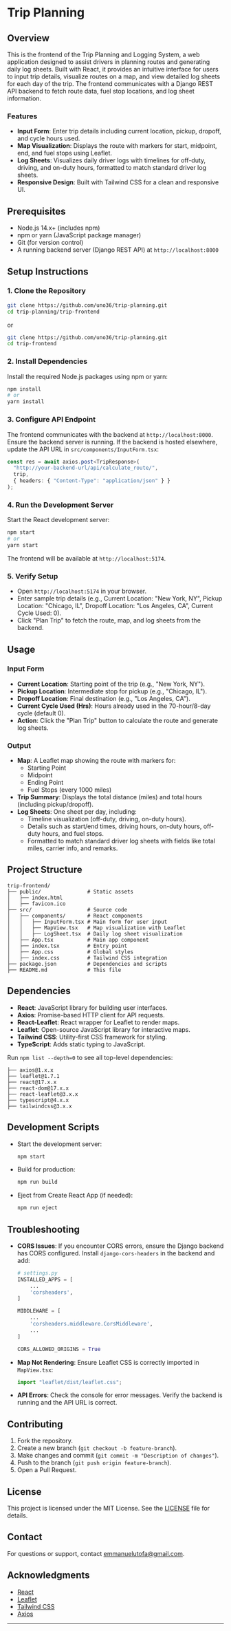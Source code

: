 # Trip Planning

## Overview

This is the frontend of the Trip Planning and Logging System, a web application designed to assist drivers in planning routes and generating daily log sheets. Built with React, it provides an intuitive interface for users to input trip details, visualize routes on a map, and view detailed log sheets for each day of the trip. The frontend communicates with a Django REST API backend to fetch route data, fuel stop locations, and log sheet information.

### Features
- **Input Form**: Enter trip details including current location, pickup, dropoff, and cycle hours used.
- **Map Visualization**: Displays the route with markers for start, midpoint, end, and fuel stops using Leaflet.
- **Log Sheets**: Visualizes daily driver logs with timelines for off-duty, driving, and on-duty hours, formatted to match standard driver log sheets.
- **Responsive Design**: Built with Tailwind CSS for a clean and responsive UI.

## Prerequisites

- Node.js 14.x+ (includes npm)
- npm or yarn (JavaScript package manager)
- Git (for version control)
- A running backend server (Django REST API) at `http://localhost:8000` 

## Setup Instructions

### 1. Clone the Repository

```bash
git clone https://github.com/uno36/trip-planning.git
cd trip-planning/trip-frontend
```
or
```bash
git clone https://github.com/uno36/trip-planning.git
cd trip-frontend
```

### 2. Install Dependencies
Install the required Node.js packages using npm or yarn:
```bash
npm install
# or
yarn install
```

### 3. Configure API Endpoint
The frontend communicates with the backend at `http://localhost:8000`. Ensure the backend server is running. If the backend is hosted elsewhere, update the API URL in `src/components/InputForm.tsx`:
```typescript
const res = await axios.post<TripResponse>(
  "http://your-backend-url/api/calculate_route/",
  trip,
  { headers: { "Content-Type": "application/json" } }
);
```

### 4. Run the Development Server
Start the React development server:
```bash
npm start
# or
yarn start
```
The frontend will be available at `http://localhost:5174`.

### 5. Verify Setup
- Open `http://localhost:5174` in your browser.
- Enter sample trip details (e.g., Current Location: "New York, NY", Pickup Location: "Chicago, IL", Dropoff Location: "Los Angeles, CA", Current Cycle Used: 0).
- Click "Plan Trip" to fetch the route, map, and log sheets from the backend.

## Usage

### Input Form
- **Current Location**: Starting point of the trip (e.g., "New York, NY").
- **Pickup Location**: Intermediate stop for pickup (e.g., "Chicago, IL").
- **Dropoff Location**: Final destination (e.g., "Los Angeles, CA").
- **Current Cycle Used (Hrs)**: Hours already used in the 70-hour/8-day cycle (default 0).
- **Action**: Click the "Plan Trip" button to calculate the route and generate log sheets.

### Output
- **Map**: A Leaflet map showing the route with markers for:
  - Starting Point
  - Midpoint
  - Ending Point
  - Fuel Stops (every 1000 miles)
- **Trip Summary**: Displays the total distance (miles) and total hours (including pickup/dropoff).
- **Log Sheets**: One sheet per day, including:
  - Timeline visualization (off-duty, driving, on-duty hours).
  - Details such as start/end times, driving hours, on-duty hours, off-duty hours, and fuel stops.
  - Formatted to match standard driver log sheets with fields like total miles, carrier info, and remarks.

## Project Structure

```
trip-frontend/
├── public/               # Static assets
│   ├── index.html
│   ├── favicon.ico
├── src/                  # Source code
│   ├── components/       # React components
│   │   ├── InputForm.tsx # Main form for user input
│   │   ├── MapView.tsx   # Map visualization with Leaflet
│   │   ├── LogSheet.tsx  # Daily log sheet visualization
│   ├── App.tsx           # Main app component
│   ├── index.tsx         # Entry point
│   ├── App.css           # Global styles
│   ├── index.css         # Tailwind CSS integration
├── package.json          # Dependencies and scripts
├── README.md             # This file
```

## Dependencies

- **React**: JavaScript library for building user interfaces.
- **Axios**: Promise-based HTTP client for API requests.
- **React-Leaflet**: React wrapper for Leaflet to render maps.
- **Leaflet**: Open-source JavaScript library for interactive maps.
- **Tailwind CSS**: Utility-first CSS framework for styling.
- **TypeScript**: Adds static typing to JavaScript.

Run `npm list --depth=0` to see all top-level dependencies:
```
├── axios@1.x.x
├── leaflet@1.7.1
├── react@17.x.x
├── react-dom@17.x.x
├── react-leaflet@3.x.x
├── typescript@4.x.x
├── tailwindcss@3.x.x
```

## Development Scripts

- Start the development server:
  ```bash
  npm start
  ```
- Build for production:
  ```bash
  npm run build
  ```
- Eject from Create React App (if needed):
  ```bash
  npm run eject
  ```

## Troubleshooting

- **CORS Issues**: If you encounter CORS errors, ensure the Django backend has CORS configured. Install `django-cors-headers` in the backend and add:
  ```python
  # settings.py
  INSTALLED_APPS = [
      ...
      'corsheaders',
  ]

  MIDDLEWARE = [
      ...
      'corsheaders.middleware.CorsMiddleware',
      ...
  ]

  CORS_ALLOWED_ORIGINS = True
  ```
- **Map Not Rendering**: Ensure Leaflet CSS is correctly imported in `MapView.tsx`:
  ```typescript
  import "leaflet/dist/leaflet.css";
  ```
- **API Errors**: Check the console for error messages. Verify the backend is running and the API URL is correct.

## Contributing

1. Fork the repository.
2. Create a new branch (`git checkout -b feature-branch`).
3. Make changes and commit (`git commit -m "Description of changes"`).
4. Push to the branch (`git push origin feature-branch`).
5. Open a Pull Request.

## License

This project is licensed under the MIT License. See the [LICENSE](LICENSE) file for details.

## Contact

For questions or support, contact [emmanuelutofa@gmail.com](mailto:your-email@example.com).

## Acknowledgments
- [React](https://reactjs.org/)
- [Leaflet](https://leafletjs.com/)
- [Tailwind CSS](https://tailwindcss.com/)
- [Axios](https://axios-http.com/)

---

